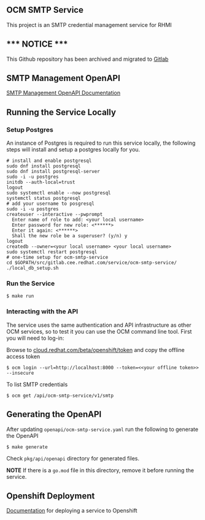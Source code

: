 OCM SMTP Service 
---

This project is an SMTP credential management service for RHMI

## *** NOTICE ***
This Github repository has been archived and migrated to [Gitlab](https://gitlab.cee.redhat.com/service/ocm-sendgrid-service)

## SMTP Management OpenAPI 
[SMTP Management OpenAPI Documentation](./pkg/api/openapi/README.md)

## Running the Service Locally
### Setup Postgres
An instance of Postgres is required to run this service locally, the following steps will install and setup a postgres locally for you.
```
# install and enable postgresql
sudo dnf install postgresql
sudo dnf install postgresql-server
sudo -i -u postgres
initdb --auth-local=trust
logout
sudo systemctl enable --now postgresql
systemctl status postgresql
# add your username to posgresql
sudo -i -u postgres
createuser --interactive --pwprompt
  Enter name of role to add: <your local username>
  Enter password for new role: <******>
  Enter it again: <******>
  Shall the new role be a superuser? (y/n) y
logout
createdb --owner=<your local username> <your local username>
sudo systemctl restart postgresql
# one-time setup for ocm-smtp-service
cd $GOPATH/src/gitlab.cee.redhat.com/service/ocm-smtp-service/
./local_db_setup.sh
```
### Run the Service
```
$ make run
```

### Interacting with the API
The service uses the same authentication and API infrastructure as other OCM services, so to test it you can use the OCM command line tool. First you will need to log-in:

Browse to [cloud.redhat.com/beta/openshift/token](https://cloud.redhat.com/beta/openshift/token) and copy the offline access token
```
$ ocm login --url=http://localhost:8000 --token=<<your offline token>> --insecure
```
To list SMTP credentials
```
$ ocm get /api/ocm-smtp-service/v1/smtp 
```
## Generating the OpenAPI
After updating `openapi/ocm-smtp-service.yaml` run the following to generate the OpenAPI
```
$ make generate
```
Check `pkg/api/openapi` directory for generated files. 

**NOTE** If there is a `go.mod` file in this directory, remove it before running the service. 

## Openshift Deployment
[Documentation](./templates/README.md) for deploying a service to Openshift